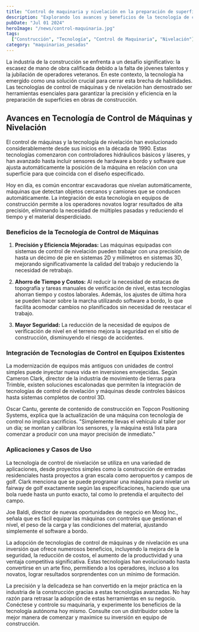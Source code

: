 ```yaml
---
title: "Control de maquinaria y nivelación en la preparación de superficies de construcción"
description: "Explorando los avances y beneficios de la tecnología de control de maquinaria y nivelación en la construcción."
pubDate: "Jul 01 2024"
heroImage: "/news/control-maquinaria.jpg"
tags:
  ["Construcción", "Tecnología", "Control de Maquinaria", "Nivelación"]
category: "maquinarias_pesadas"
---
```


La industria de la construcción se enfrenta a un desafío significativo: la escasez de mano de obra calificada debido a la falta de jóvenes talentos y la jubilación de operadores veteranos. En este contexto, la tecnología ha emergido como una solución crucial para cerrar esta brecha de habilidades. Las tecnologías de control de máquinas y de nivelación han demostrado ser herramientas esenciales para garantizar la precisión y eficiencia en la preparación de superficies en obras de construcción.

## Avances en Tecnología de Control de Máquinas y Nivelación

El control de máquinas y la tecnología de nivelación han evolucionado considerablemente desde sus inicios en la década de 1990. Estas tecnologías comenzaron con controladores hidráulicos básicos y láseres, y han avanzado hasta incluir sensores de hardware a bordo y software que ajusta automáticamente la posición de la máquina en relación con una superficie para que coincida con el diseño especificado.

Hoy en día, es común encontrar excavadoras que nivelan automáticamente, máquinas que detectan objetos cercanos y camiones que se conducen automáticamente. La integración de esta tecnología en equipos de construcción permite a los operadores novatos lograr resultados de alta precisión, eliminando la necesidad de múltiples pasadas y reduciendo el tiempo y el material desperdiciado.

### Beneficios de la Tecnología de Control de Máquinas

1. **Precisión y Eficiencia Mejoradas:** Las máquinas equipadas con sistemas de control de nivelación pueden trabajar con una precisión de hasta un décimo de pie en sistemas 2D y milímetros en sistemas 3D, mejorando significativamente la calidad del trabajo y reduciendo la necesidad de retrabajo.
   
2. **Ahorro de Tiempo y Costos:** Al reducir la necesidad de estacas de topografía y tareas manuales de verificación de nivel, estas tecnologías ahorran tiempo y costos laborales. Además, los ajustes de última hora se pueden hacer sobre la marcha utilizando software a bordo, lo que facilita acomodar cambios no planificados sin necesidad de reestacar el trabajo.
   
3. **Mayor Seguridad:** La reducción de la necesidad de equipos de verificación de nivel en el terreno mejora la seguridad en el sitio de construcción, disminuyendo el riesgo de accidentes.

### Integración de Tecnologías de Control en Equipos Existentes

La modernización de equipos más antiguos con unidades de control simples puede inyectar nueva vida en inversiones envejecidas. Según Cameron Clark, director de la industria de movimiento de tierras para Trimble, existen soluciones escalonadas que permiten la integración de tecnologías de control de nivelación y máquinas desde controles básicos hasta sistemas completos de control 3D.

Oscar Cantu, gerente de contenido de construcción en Topcon Positioning Systems, explica que la actualización de una máquina con tecnología de control no implica sacrificios. "Simplemente llevas el vehículo al taller por un día; se montan y calibran los sensores, y la máquina está lista para comenzar a producir con una mayor precisión de inmediato."

### Aplicaciones y Casos de Uso

La tecnología de control de nivelación se utiliza en una variedad de aplicaciones, desde proyectos simples como la construcción de entradas residenciales hasta proyectos a gran escala como aeropuertos y campos de golf. Clark menciona que se puede programar una máquina para nivelar un fairway de golf exactamente según las especificaciones, haciendo que una bola ruede hasta un punto exacto, tal como lo pretendía el arquitecto del campo.

Joe Baldi, director de nuevas oportunidades de negocio en Moog Inc., señala que es fácil equipar las máquinas con controles que gestionan el nivel, el peso de la carga y las condiciones del material, ajustando simplemente el software a bordo.

La adopción de tecnologías de control de máquinas y de nivelación es una inversión que ofrece numerosos beneficios, incluyendo la mejora de la seguridad, la reducción de costos, el aumento de la productividad y una ventaja competitiva significativa. Estas tecnologías han evolucionado hasta convertirse en un arte fino, permitiendo a los operadores, incluso a los novatos, lograr resultados sorprendentes con un mínimo de formación.

La precisión y la delicadeza se han convertido en la mejor práctica en la industria de la construcción gracias a estas tecnologías avanzadas. No hay razón para retrasar la adopción de estas herramientas en su negocio. Conéctese y controle su maquinaria, y experimente los beneficios de la tecnología autónoma hoy mismo. Consulte con un distribuidor sobre la mejor manera de comenzar y maximice su inversión en equipo de construcción.